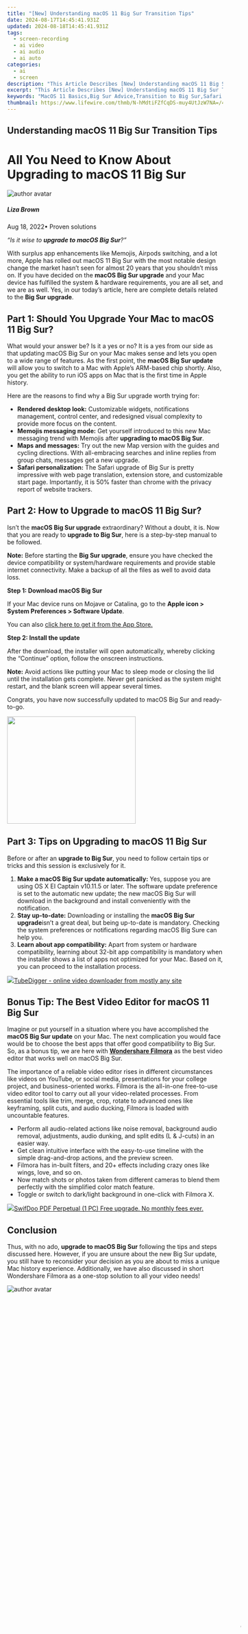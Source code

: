 ```yaml
---
title: "[New] Understanding macOS 11 Big Sur Transition Tips"
date: 2024-08-17T14:45:41.931Z
updated: 2024-08-18T14:45:41.931Z
tags: 
  - screen-recording
  - ai video
  - ai audio
  - ai auto
categories: 
  - ai
  - screen
description: "This Article Describes [New] Understanding macOS 11 Big Sur Transition Tips"
excerpt: "This Article Describes [New] Understanding macOS 11 Big Sur Transition Tips"
keywords: "MacOS 11 Basics,Big Sur Advice,Transition to Big Sur,Safari Updates,Big Sur Security,System Refresh Guide,Big Sur Setup Tips"
thumbnail: https://www.lifewire.com/thmb/N-hMdtiFZfCqDS-muy4UtJzW7NA=/400x300/filters:no_upscale():max_bytes(150000):strip_icc()/how-to-fix-it-when-your-mouse-scroll-is-not-working-5076803-2-220833e531f941a1be4eb9661a50367a.jpg
---
```


## Understanding macOS 11 Big Sur Transition Tips

# All You Need to Know About Upgrading to macOS 11 Big Sur

![author avatar](https://lh5.googleusercontent.com/-AIMmjowaFs4/AAAAAAAAAAI/AAAAAAAAABc/Y5UmwDaI7HU/s250-c-k/photo.jpg)

##### Liza Brown

 Aug 18, 2022• Proven solutions

_“Is it wise to **upgrade to macOS Big Sur**?”_

With surplus app enhancements like Memojis, Airpods switching, and a lot more, Apple has rolled out macOS 11 Big Sur with the most notable design change the market hasn’t seen for almost 20 years that you shouldn’t miss on. If you have decided on the **macOS Big Sur upgrade** and your Mac device has fulfilled the system & hardware requirements, you are all set, and we are as well. Yes, in our today’s article, here are complete details related to the **Big Sur upgrade**.

## Part 1: Should You Upgrade Your Mac to macOS 11 Big Sur?

What would your answer be? Is it a yes or no? It is a yes from our side as that updating macOS Big Sur on your Mac makes sense and lets you open to a wide range of features. As the first point, the **macOS Big Sur update** will allow you to switch to a Mac with Apple’s ARM-based chip shortly. Also, you get the ability to run iOS apps on Mac that is the first time in Apple history.

Here are the reasons to find why a Big Sur upgrade worth trying for:

* **Rendered desktop look:** Customizable widgets, notifications management, control center, and redesigned visual complexity to provide more focus on the content.
* **Memojis messaging mode:** Get yourself introduced to this new Mac messaging trend with Memojis after **upgrading to macOS Big Sur**.
* **Maps and messages:** Try out the new Map version with the guides and cycling directions. With all-embracing searches and inline replies from group chats, messages get a new upgrade.
* **Safari personalization:** The Safari upgrade of Big Sur is pretty impressive with web page translation, extension store, and customizable start page. Importantly, it is 50% faster than chrome with the privacy report of website trackers.

## Part 2: How to Upgrade to macOS 11 Big Sur?

Isn’t the **macOS Big Sur upgrade** extraordinary? Without a doubt, it is. Now that you are ready to **upgrade to Big Sur**, here is a step-by-step manual to be followed.

**Note:** Before starting the **Big Sur upgrade**, ensure you have checked the device compatibility or system/hardware requirements and provide stable internet connectivity. Make a backup of all the files as well to avoid data loss.

**Step 1: Download macOS Big Sur**

If your Mac device runs on Mojave or Catalina, go to the **Apple icon > System Preferences > Software Update**.

You can also [click here to get it from the App Store.](https://apps.apple.com/us/app/macos-big-sur/id1526878132?mt=12)

**Step 2: Install the update**

After the download, the installer will open automatically, whereby clicking the “Continue” option, follow the onscreen instructions.

**Note:** Avoid actions like putting your Mac to sleep mode or closing the lid until the installation gets complete. Never get panicked as the system might restart, and the blank screen will appear several times.

Congrats, you have now successfully updated to macOS Big Sur and ready-to-go.

<!-- affiliate ads begin -->
<a href="https://modlily.sjv.io/c/5597632/2072819/17059" target="_top" id="2072819"><img src="//a.impactradius-go.com/display-ad/17059-2072819" border="0" alt="" width="300" height="250"/></a><img height="0" width="0" src="https://imp.pxf.io/i/5597632/2072819/17059" style="position:absolute;visibility:hidden;" border="0" />
<!-- affiliate ads end -->
## Part 3: Tips on Upgrading to macOS 11 Big Sur

Before or after an **upgrade to Big Sur**, you need to follow certain tips or tricks and this session is exclusively for it.

1. **Make a macOS Big Sur update automatically:** Yes, suppose you are using OS X EI Captain v10.11.5 or later. The software update preference is set to the automatic new update; the new macOS Big Sur will download in the background and install conveniently with the notification.
2. **Stay up-to-date:** Downloading or installing the **macOS Big Sur upgrade**isn’t a great deal, but being up-to-date is mandatory. Checking the system preferences or notifications regarding macOS Big Sure can help you.
3. **Learn about app compatibility:** Apart from system or hardware compatibility, learning about 32-bit app compatibility is mandatory when the installer shows a list of apps not optimized for your Mac. Based on it, you can proceed to the installation process.

<!-- affiliate ads begin -->
<a href="https://secure.2checkout.com/order/checkout.php?PRODS=4572700&QTY=1&AFFILIATE=108875&CART=1"><img src="	https://www.tubedigger.com/wp-content/uploads/2020/08/tubedigger-software-new.png" border="0">TubeDigger - online video downloader from mostly any site</a>
<!-- affiliate ads end -->
## Bonus Tip: The Best Video Editor for macOS 11 Big Sur

Imagine or put yourself in a situation where you have accomplished the **macOS Big Sur update** on your Mac. The next complication you would face would be to choose the best apps that offer good compatibility to Big Sur. So, as a bonus tip, we are here with [**Wondershare Filmora**](https://tools.techidaily.com/wondershare/filmora/download/) as the best video editor that works well on macOS Big Sur.

The importance of a reliable video editor rises in different circumstances like videos on YouTube, or social media, presentations for your college project, and business-oriented works. Filmora is the all-in-one free-to-use video editor tool to carry out all your video-related processes. From essential tools like trim, merge, crop, rotate to advanced ones like keyframing, split cuts, and audio ducking, Filmora is loaded with uncountable features.

* Perform all audio-related actions like noise removal, background audio removal, adjustments, audio dunking, and split edits (L & J-cuts) in an easier way.
* Get clean intuitive interface with the easy-to-use timeline with the simple drag-and-drop actions, and the preview screen.
* Filmora has in-built filters, and 20+ effects including crazy ones like wings, love, and so on.
* Now match shots or photos taken from different cameras to blend them perfectly with the simplified color match feature.
* Toggle or switch to dark/light background in one-click with Filmora X.

<!-- affiliate ads begin -->
<a href="https://purchase.swifdoo.com/order/checkout.php?PRODS=40002162&QTY=1&AFFILIATE=108875&CART=1"><img src="https://secure.avangate.com/images/merchant/8b932759a5a04ddb34bf79e3f9072e4b/products/1_Product%20box%20white-1024x1024.png" border="0">SwifDoo PDF Perpetual (1 PC) Free upgrade. No monthly fees ever. 
</a>
<!-- affiliate ads end -->
## Conclusion

Thus, with no ado, **upgrade to macOS Big Sur** following the tips and steps discussed here. However, if you are unsure about the new Big Sur update, you still have to reconsider your decision as you are about to miss a unique Mac history experience. Additionally, we have also discussed in short Wondershare Filmora as a one-stop solution to all your video needs!

![author avatar](https://lh5.googleusercontent.com/-AIMmjowaFs4/AAAAAAAAAAI/AAAAAAAAABc/Y5UmwDaI7HU/s250-c-k/photo.jpg)

<!-- affiliate ads begin -->
<span id="1793213">
					<video width="1080" height="1620" style="cursor:pointer"
           poster="//a.impactradius-go.com/display-clicktoplayimage/1793213.jpeg"
           onclick="if(!this.playClicked){this.play();this.setAttribute('controls',true);this.playClicked=true;}">
	   <source src="//a.impactradius-go.com/display-ad/19135-1793213">
	   <img src="//a.impactradius-go.com/display-clicktoplayimage/1793213.jpeg" style="border: none; height: 100%; width: 100%; object-fit: contain">
	</video>
	<div style="width:1080px;text-align:center"><a href="javascript:window.open(decodeURIComponent('https%3A%2F%2Ftinyland.pxf.io%2Fc%2F5597632%2F1793213%2F19135'), '_blank');void(0);">Click here</a></div>
</span>
<img height="0" width="0" src="https://imp.pxf.io/i/5597632/1793213/19135" style="position:absolute;visibility:hidden;" border="0" />
<!-- affiliate ads end -->
Liza Brown

Liza Brown is a writer and a lover of all things video.

Follow @Liza Brown

<span class="atpl-alsoreadstyle">Also read:</span>
<div><ul>
<li><a href="https://fox-direct.techidaily.com/new-2024-approved-grasping-the-nuances-in-youtube-viewer-reactions/"><u>[New] 2024 Approved  Grasping the Nuances in YouTube Viewer Reactions</u></a></li>
<li><a href="https://fox-direct.techidaily.com/new-2024-approved-simplified-transfer-tactics-from-iphone-to-computer/"><u>[New] 2024 Approved  Simplified Transfer Tactics From iPhone to Computer</u></a></li>
<li><a href="https://instagram-videos.techidaily.com/new-in-2024-enriching-the-instagram-experience-with-background-sounds/"><u>[New] In 2024, Enriching the Instagram Experience with Background Sounds</u></a></li>
<li><a href="https://some-approaches.techidaily.com/new-master-recommendations-best-audio-crafting-pros/"><u>[New] Master Recommendations  Best Audio Crafting Pros</u></a></li>
<li><a href="https://tiktok-video-recordings.techidaily.com/new-secure-your-content-top-tiktok-marker-erasers-for-iphones-and-android-for-2024/"><u>[New] Secure Your Content  Top TikTok Marker Erasers for iPhones & Android for 2024</u></a></li>
<li><a href="https://some-approaches.techidaily.com/new-top-budget-friendly-timer-tools/"><u>[New] Top Budget-Friendly Timer Tools</u></a></li>
<li><a href="https://some-approaches.techidaily.com/new-total-takeover-of-powerdirector-with-our-2024-review/"><u>[New] Total Takeover of PowerDirector with Our 2024 Review</u></a></li>
<li><a href="https://some-approaches.techidaily.com/new-triumph-through-film-the-top-10-motivating-titles/"><u>[New] Triumph Through Film  The Top 10 Motivating Titles</u></a></li>
<li><a href="https://some-approaches.techidaily.com/new-unlock-clarity-in-photos-leading-10-online-edits-at-a-glance/"><u>[New] Unlock Clarity in Photos  Leading 10 Online Edits at a Glance</u></a></li>
<li><a href="https://some-approaches.techidaily.com/new-vanguard-20-top-anime-song-starters/"><u>[New] Vanguard 20 Top Anime Song Starters</u></a></li>
<li><a href="https://vp-tips.techidaily.com/updated-design-mastery-in-minutes-canvas-quick-secret-tips/"><u>[Updated] Design Mastery in Minutes  Canva's Quick Secret Tips</u></a></li>
<li><a href="https://facebook-video-footage.techidaily.com/updated-from-ingredients-to-inspiration-cooking-videos/"><u>[Updated] From Ingredients to Inspiration  Cooking Videos</u></a></li>
<li><a href="https://desktop-recording.techidaily.com/updated-high-fidelity-streaming-archiving-a-practical-approach/"><u>[Updated] High-Fidelity Streaming Archiving  A Practical Approach</u></a></li>
<li><a href="https://digital-screen-recording.techidaily.com/updated-in-2024-highlighting-the-top-10-budget-friendly-video-communication-platforms-for-industry-and-academia/"><u>[Updated] In 2024, Highlighting the Top 10 Budget-Friendly Video Communication Platforms  For Industry & Academia</u></a></li>
<li><a href="https://some-approaches.techidaily.com/updated-integrating-picture-in-picture-into-everyday-browsing-habits/"><u>[Updated] Integrating Picture in Picture Into Everyday Browsing Habits</u></a></li>
<li><a href="https://some-approaches.techidaily.com/updated-strategies-for-discerning-professional-film-making-talents/"><u>[Updated] Strategies for Discerning Professional Film Making Talents</u></a></li>
<li><a href="https://some-approaches.techidaily.com/updated-the-best-approach-to-enhancing-your-4k-vision-with-a-new-lens/"><u>[Updated] The Best Approach to Enhancing Your 4K Vision with a New Lens</u></a></li>
<li><a href="https://some-approaches.techidaily.com/updated-the-financial-key-to-boosting-your-videos-reach/"><u>[Updated] The Financial Key to Boosting Your Video's Reach</u></a></li>
<li><a href="https://some-approaches.techidaily.com/updated-top-editor-secrets-unlocked-in-canva-photo-editing/"><u>[Updated] Top Editor Secrets Unlocked in Canva Photo Editing</u></a></li>
<li><a href="https://some-approaches.techidaily.com/updated-top-platforms-for-amplifying-youtube-content/"><u>[Updated] Top Platforms for Amplifying YouTube Content</u></a></li>
<li><a href="https://some-approaches.techidaily.com/updated-unlocking-vlcs-full-potential-for-transforming-mp4-and-various-formats/"><u>[Updated] Unlocking VLC's Full Potential for Transforming MP4 & Various Formats</u></a></li>
<li><a href="https://facebook-video-footage.techidaily.com/updated-youtube-ad-elimination-techniques-for-chrome-and-safari-users/"><u>[Updated] YouTube Ad Elimination Techniques for Chrome & Safari Users</u></a></li>
<li><a href="https://instagram-videos.techidaily.com/2024-approved-techniques-for-uploading-original-posts-again/"><u>2024 Approved  Techniques for Uploading Original Posts Again</u></a></li>
<li><a href="https://some-approaches.techidaily.com/2024-approved-the-blueprint-of-dynamic-dialogue-in-scripts/"><u>2024 Approved  The Blueprint of Dynamic Dialogue in Scripts</u></a></li>
<li><a href="https://some-approaches.techidaily.com/2024-approved-the-definitive-guide-for-shoppers-in-the-era-of-virtual-reality/"><u>2024 Approved  The Definitive Guide for Shoppers in the Era of Virtual Reality</u></a></li>
<li><a href="https://some-approaches.techidaily.com/2024-approved-the-hdr-sky-experience-online-resource-listing/"><u>2024 Approved  The HDR Sky Experience  Online Resource Listing</u></a></li>
<li><a href="https://some-approaches.techidaily.com/2024-approved-the-ultimate-monitor-guide-transform-your-xbox-series-x-experience-today/"><u>2024 Approved  The Ultimate Monitor Guide  Transform Your Xbox Series X Experience Today</u></a></li>
<li><a href="https://some-approaches.techidaily.com/2024-approved-the-ultimate-reddit-trophy-case-top-ten-threads/"><u>2024 Approved  The Ultimate Reddit Trophy Case - Top Ten Threads</u></a></li>
<li><a href="https://some-skills.techidaily.com/2024-approved-tips-for-efficiently-implementing-windows-11s-auto-hdr-mode/"><u>2024 Approved  Tips for Efficiently Implementing Windows 11'S Auto HDR Mode</u></a></li>
<li><a href="https://some-approaches.techidaily.com/2024-approved-transforming-hobby-footage-into-professional-vlogs/"><u>2024 Approved  Transforming Hobby Footage Into Professional Vlogs</u></a></li>
<li><a href="https://youtube-web.techidaily.com/approved-unstoppable-streams-the-rising-stars-of-female-youtube-content/"><u>2024 Approved  Unstoppable Streams  The Rising Stars of Female YouTube Content</u></a></li>
<li><a href="https://some-approaches.techidaily.com/2024-approved-unveiling-celestial-beauty-premium-hdr-sky-portals/"><u>2024 Approved  Unveiling Celestial Beauty  Premium HDR Sky Portals</u></a></li>
<li><a href="https://some-approaches.techidaily.com/2024-approved-unveiling-the-powerhouse-q500-typhoon/"><u>2024 Approved  Unveiling the Powerhouse  Q500 Typhoon</u></a></li>
<li><a href="https://win-solutions.techidaily.com/continuous-audio-despite-freezing-video-on-youtube-fixes-for-chrome-and-firefox-users/"><u>Continuous Audio Despite Freezing Video on Youtube - Fixes for Chrome & Firefox Users</u></a></li>
<li><a href="https://buynow-reviews.techidaily.com/exclusive-analysis-the-samsung-galaxy-a51-5g-smart-choice-solid-performance-at-great-price/"><u>Exclusive Analysis: The Samsung Galaxy A51 5G - Smart Choice, Solid Performance at Great Price</u></a></li>
<li><a href="https://tech-recovery.techidaily.com/expert-techniques-for-merging-data-between-columns-in-microsoft-excel/"><u>Expert Techniques for Merging Data Between Columns in Microsoft Excel</u></a></li>
<li><a href="https://article-helps.techidaily.com/find-your-favorite-general-knowledge-quiz-channel-of-the-year-24/"><u>Find Your Favorite General Knowledge Quiz Channel of the Year, '24</u></a></li>
<li><a href="https://ai-vdieo-software.techidaily.com/gaming-galore-top-websites-to-download-games-for-2024/"><u>Gaming Galore Top Websites to Download Games for 2024</u></a></li>
<li><a href="https://android-transfer.techidaily.com/in-2024-5-techniques-to-transfer-data-from-vivo-x-fold-2-to-iphone-15141312-drfone-by-drfone-transfer-from-android-transfer-from-android/"><u>In 2024, 5 Techniques to Transfer Data from Vivo X Fold 2 to iPhone 15/14/13/12 | Dr.fone</u></a></li>
<li><a href="https://youtube-videos.techidaily.com/in-2024-amplifying-your-youtube-presence-through-consistent-content-release/"><u>In 2024, Amplifying Your YouTube Presence Through Consistent Content Release</u></a></li>
<li><a href="https://extra-guidance.techidaily.com/in-2024-premier-service-guide-exclusive-local-channels-plus-live-streaming/"><u>In 2024, Premier Service Guide  Exclusive Local Channels + Live Streaming</u></a></li>
<li><a href="https://some-approaches.techidaily.com/in-2024-top-10-tv-streaming-platforms-in-depth-comparisons/"><u>In 2024, Top 10 TV Streaming Platforms  In-Depth Comparisons</u></a></li>
<li><a href="https://some-approaches.techidaily.com/in-2024-top-5-mac-os-sierra-video-editing-apps/"><u>In 2024, Top 5 Mac OS Sierra Video Editing Apps</u></a></li>
<li><a href="https://some-approaches.techidaily.com/in-2024-top-tier-visual-vaulting-services/"><u>In 2024, Top-Tier Visual Vaulting Services</u></a></li>
<li><a href="https://some-approaches.techidaily.com/in-2024-unleashing-your-creative-side-crafting-epic-metaverse-memes/"><u>In 2024, Unleashing Your Creative Side  Crafting Epic Metaverse Memes</u></a></li>
<li><a href="https://some-approaches.techidaily.com/leapfrogging-to-photo-editing-mastery-with-lunapic-for-2024/"><u>Leapfrogging to Photo Editing Mastery with LunaPic for 2024</u></a></li>
<li><a href="https://some-approaches.techidaily.com/mastering-the-art-of-fcp-freedom-for-2024/"><u>Mastering the Art of FCP Freedom for 2024</u></a></li>
<li><a href="https://ai-video-apps.techidaily.com/new-in-2024-cartoonize-your-photos-instantly/"><u>New In 2024, Cartoonize Your Photos Instantly</u></a></li>
<li><a href="https://facebook-video-files.techidaily.com/prime-fb-videos-deciding-on-the-best-ten-for-2024/"><u>Prime FB Videos  Deciding on the Best Ten for 2024</u></a></li>
<li><a href="https://games-able.techidaily.com/risky-reloading-gpus-unstable-future/"><u>Risky Reloading: GPU's Unstable Future</u></a></li>
<li><a href="https://extra-support.techidaily.com/simplifying-your-system-switch-from-sierra-to-os-x-1010-for-2024/"><u>Simplifying Your System  Switch From Sierra to OS X 10.10 for 2024</u></a></li>
<li><a href="https://some-approaches.techidaily.com/taking-control-mastering-the-art-of-background-removal-for-2024/"><u>Taking Control  Mastering the Art of Background Removal for 2024</u></a></li>
<li><a href="https://some-approaches.techidaily.com/the-basics-of-slug-lines-explained-for-2024/"><u>The Basics of Slug Lines Explained for 2024</u></a></li>
<li><a href="https://eaxpv-info.techidaily.com/the-ultimate-conversion-guide-youtube-to-igtv-for-2024/"><u>The Ultimate Conversion Guide  YouTube to IGTV for 2024</u></a></li>
<li><a href="https://some-approaches.techidaily.com/tips-for-prolonging-gopros-energy-stamina-for-2024/"><u>Tips for Prolonging GoPro's Energy Stamina for 2024</u></a></li>
<li><a href="https://some-approaches.techidaily.com/top-10-overlooked-yet-best-free-speech-transcribers-for-mac-for-2024/"><u>Top 10 Overlooked, Yet Best Free Speech Transcribers for Mac for 2024</u></a></li>
<li><a href="https://some-approaches.techidaily.com/top-astronomical-sites-for-breathtaking-sky-photos-for-2024/"><u>Top Astronomical Sites for Breathtaking Sky Photos for 2024</u></a></li>
<li><a href="https://some-approaches.techidaily.com/top-backdrops-for-dynamic-streaming-for-2024/"><u>Top Backdrops for Dynamic Streaming for 2024</u></a></li>
<li><a href="https://some-approaches.techidaily.com/top-strategies-to-shoot-a-flawless-green-screen-scene-for-2024/"><u>Top Strategies to Shoot a Flawless Green Screen Scene for 2024</u></a></li>
<li><a href="https://some-approaches.techidaily.com/top-video-editor-comparing-inshots-features-for-2024/"><u>Top Video Editor  Comparing InShot's Features for 2024</u></a></li>
<li><a href="https://some-approaches.techidaily.com/tricks-for-procuring-high-end-imagery-without-spending-money-for-2024/"><u>Tricks for Procuring High-End Imagery Without Spending Money for 2024</u></a></li>
<li><a href="https://win-able.techidaily.com/troubleshooting-steps-resolving-humankind-game-wont-start-issue/"><u>Troubleshooting Steps: Resolving 'Humankind' Game Won't Start Issue</u></a></li>
</ul></div>

<ins class="adsbygoogle"
      style="display:block"
      data-ad-client="ca-pub-7571918770474297"
      data-ad-slot="8358498916"
      data-ad-format="auto"
      data-full-width-responsive="true"></ins>